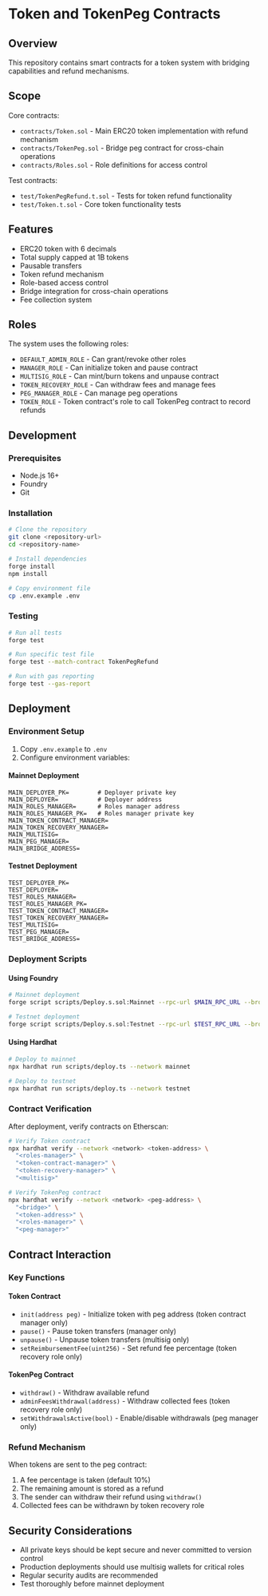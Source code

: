 # Token and TokenPeg Contracts

## Overview

This repository contains smart contracts for a token system with bridging capabilities and refund mechanisms.

## Scope

Core contracts:

- `contracts/Token.sol` - Main ERC20 token implementation with refund mechanism
- `contracts/TokenPeg.sol` - Bridge peg contract for cross-chain operations
- `contracts/Roles.sol` - Role definitions for access control

Test contracts:

- `test/TokenPegRefund.t.sol` - Tests for token refund functionality
- `test/Token.t.sol` - Core token functionality tests

## Features

- ERC20 token with 6 decimals
- Total supply capped at 1B tokens
- Pausable transfers
- Token refund mechanism
- Role-based access control
- Bridge integration for cross-chain operations
- Fee collection system

## Roles

The system uses the following roles:

- `DEFAULT_ADMIN_ROLE` - Can grant/revoke other roles
- `MANAGER_ROLE` - Can initialize token and pause contract
- `MULTISIG_ROLE` - Can mint/burn tokens and unpause contract
- `TOKEN_RECOVERY_ROLE` - Can withdraw fees and manage fees
- `PEG_MANAGER_ROLE` - Can manage peg operations
- `TOKEN_ROLE` - Token contract's role to call TokenPeg contract to record refunds

## Development

### Prerequisites

- Node.js 16+
- Foundry
- Git

### Installation

```bash
# Clone the repository
git clone <repository-url>
cd <repository-name>

# Install dependencies
forge install
npm install

# Copy environment file
cp .env.example .env
```

### Testing

```bash
# Run all tests
forge test

# Run specific test file
forge test --match-contract TokenPegRefund

# Run with gas reporting
forge test --gas-report
```

## Deployment

### Environment Setup

1. Copy `.env.example` to `.env`
2. Configure environment variables:

#### Mainnet Deployment

```
MAIN_DEPLOYER_PK=        # Deployer private key
MAIN_DEPLOYER=           # Deployer address
MAIN_ROLES_MANAGER=      # Roles manager address
MAIN_ROLES_MANAGER_PK=   # Roles manager private key
MAIN_TOKEN_CONTRACT_MANAGER=
MAIN_TOKEN_RECOVERY_MANAGER=
MAIN_MULTISIG=
MAIN_PEG_MANAGER=
MAIN_BRIDGE_ADDRESS=
```

#### Testnet Deployment

```
TEST_DEPLOYER_PK=
TEST_DEPLOYER=
TEST_ROLES_MANAGER=
TEST_ROLES_MANAGER_PK=
TEST_TOKEN_CONTRACT_MANAGER=
TEST_TOKEN_RECOVERY_MANAGER=
TEST_MULTISIG=
TEST_PEG_MANAGER=
TEST_BRIDGE_ADDRESS=
```

### Deployment Scripts

#### Using Foundry

```bash
# Mainnet deployment
forge script scripts/Deploy.s.sol:Mainnet --rpc-url $MAIN_RPC_URL --broadcast

# Testnet deployment
forge script scripts/Deploy.s.sol:Testnet --rpc-url $TEST_RPC_URL --broadcast
```

#### Using Hardhat

```bash
# Deploy to mainnet
npx hardhat run scripts/deploy.ts --network mainnet

# Deploy to testnet
npx hardhat run scripts/deploy.ts --network testnet
```

### Contract Verification

After deployment, verify contracts on Etherscan:

```bash
# Verify Token contract
npx hardhat verify --network <network> <token-address> \
  "<roles-manager>" \
  "<token-contract-manager>" \
  "<token-recovery-manager>" \
  "<multisig>"

# Verify TokenPeg contract
npx hardhat verify --network <network> <peg-address> \
  "<bridge>" \
  "<token-address>" \
  "<roles-manager>" \
  "<peg-manager>"
```

## Contract Interaction

### Key Functions

#### Token Contract

- `init(address peg)` - Initialize token with peg address (token contract manager only)
- `pause()` - Pause token transfers (manager only)
- `unpause()` - Unpause token transfers (multisig only)
- `setReimbursementFee(uint256)` - Set refund fee percentage (token recovery role only)

#### TokenPeg Contract

- `withdraw()` - Withdraw available refund
- `adminFeesWithdrawal(address)` - Withdraw collected fees (token recovery role only)
- `setWithdrawalsActive(bool)` - Enable/disable withdrawals (peg manager only)

### Refund Mechanism

When tokens are sent to the peg contract:

1. A fee percentage is taken (default 10%)
2. The remaining amount is stored as a refund
3. The sender can withdraw their refund using `withdraw()`
4. Collected fees can be withdrawn by token recovery role

## Security Considerations

- All private keys should be kept secure and never committed to version control
- Production deployments should use multisig wallets for critical roles
- Regular security audits are recommended
- Test thoroughly before mainnet deployment
